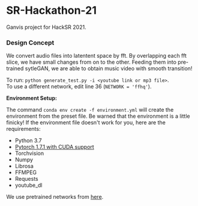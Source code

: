 # SR-Hackathon-21
Ganvis project for HackSR 2021.

### Design Concept 
We convert audio files into latentent space by fft. By overlapping each fft slice, we have small changes from on to the other. Feeding them into pre-trained sytleGAN, we are able to obtain music video with smooth transition! 

To run: 
`python generate_test.py -i <youtube link or mp3 file>`.  
To use a different network, edit line 36 (`NETWORK = 'ffhq'`).

**Environment Setup:**

The command `conda env create -f environment.yml` will create the environment from the preset file.
Be warned that the environment is a little finicky! If the environment file doesn't work for you, here are the requirements:

 - Python 3.7
 - [Pytorch 1.7.1 with CUDA support](https://pytorch.org/get-started/previous-versions/)
 - Torchvision
 - Numpy
 - Librosa
 - FFMPEG
 - Requests
 - youtube_dl

We use pretrained networks from [here](https://github.com/NVlabs/stylegan2-ada-pytorch).


